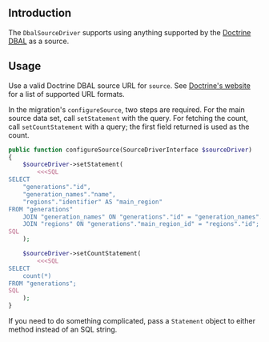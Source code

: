 Introduction
------------
The `DbalSourceDriver` supports using anything supported by the
[Doctrine DBAL](https://www.doctrine-project.org/projects/doctrine-dbal/en/current/reference/introduction.html#introduction)
as a source.

Usage
-----
Use a valid Doctrine DBAL source URL for `source`.  See [Doctrine's website](https://www.doctrine-project.org/projects/doctrine-dbal/en/current/reference/configuration.html#connecting-using-a-url)
for a list of supported URL formats.

In the migration's `configureSource`, two steps are required.  For the main
source data set, call `setStatement` with the query.  For fetching the count,
call `setCountStatement` with a query; the first field returned is used as the
count.

```php
public function configureSource(SourceDriverInterface $sourceDriver)
{
    $sourceDriver->setStatement(
        <<<SQL
SELECT
    "generations"."id",
    "generation_names"."name",
    "regions"."identifier" AS "main_region"
FROM "generations"
    JOIN "generation_names" ON "generations"."id" = "generation_names"."generation_id"
    JOIN "regions" ON "generations"."main_region_id" = "regions"."id";
SQL
    );

    $sourceDriver->setCountStatement(
        <<<SQL
SELECT
    count(*)
FROM "generations";
SQL
    );
}
```

If you need to do something complicated, pass a `Statement` object to either
method instead of an SQL string.

